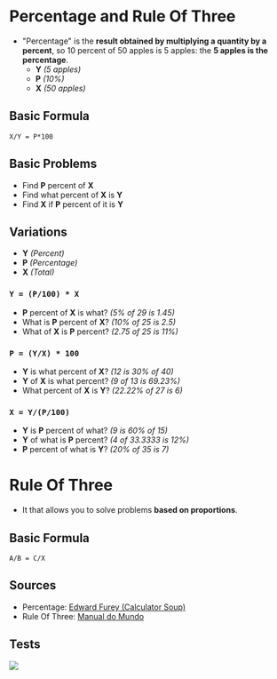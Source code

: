 # Percentage and Rule Of Three

+ "Percentage" is the **result obtained by multiplying a quantity by a percent**, so 10 percent of 50 apples is 5 apples: the **5 apples is the percentage**.
    + **Y** _(5 apples)_
    + **P** _(10%)_
    + **X** _(50 apples)_ 

## Basic Formula
```X/Y = P*100```

## Basic Problems
+ Find **P** percent of **X**
+ Find what percent of **X** is **Y**
+ Find **X** if **P** percent of it is **Y**


## Variations
+ **Y** _(Percent)_
+ **P** _(Percentage)_
+ **X** _(Total)_ 

### ```Y = (P/100) * X```
+ **P** percent of **X** is what? _(5% of 29 is 1.45)_
+ What is **P** percent of **X**? _(10% of 25 is 2.5)_
+ What of **X** is **P** percent? _(2.75 of 25 is 11%)_

### ```P = (Y/X) * 100```
+ **Y** is what percent of **X**? _(12 is 30% of 40)_
+ **Y** of **X** is what percent? _(9 of 13 is 69.23%)_
+ What percent of **X** is **Y**? _(22.22% of 27 is 6)_

### ```X = Y/(P/100)```
+ **Y** is **P** percent of what? _(9 is 60% of 15)_
+ **Y** of what is **P** percent? _(4 of 33.3333 is 12%)_
+ **P** percent of what is **Y**? _(20% of 35 is 7)_


# Rule Of Three
+ It that allows you to solve problems **based on proportions**.

## Basic Formula
```A/B = C/X```

## Sources
+ Percentage: [Edward Furey (Calculator Soup)](https://www.calculatorsoup.com/calculators/math/percentage.php)
+ Rule Of Three: [Manual do Mundo](https://www.youtube.com/watch?v=ls6YLVn4_1o)

## Tests

![](tests.png)